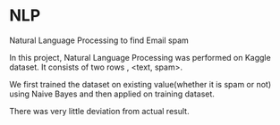 # NLP

Natural Language Processing to find Email spam

In this project, Natural Language Processing was performed on Kaggle dataset. It consists of two rows , <text, spam>.

We first trained the dataset on existing value(whether it is spam or not) using Naive Bayes and then applied on training 
dataset. 

There was very little deviation from actual result.
